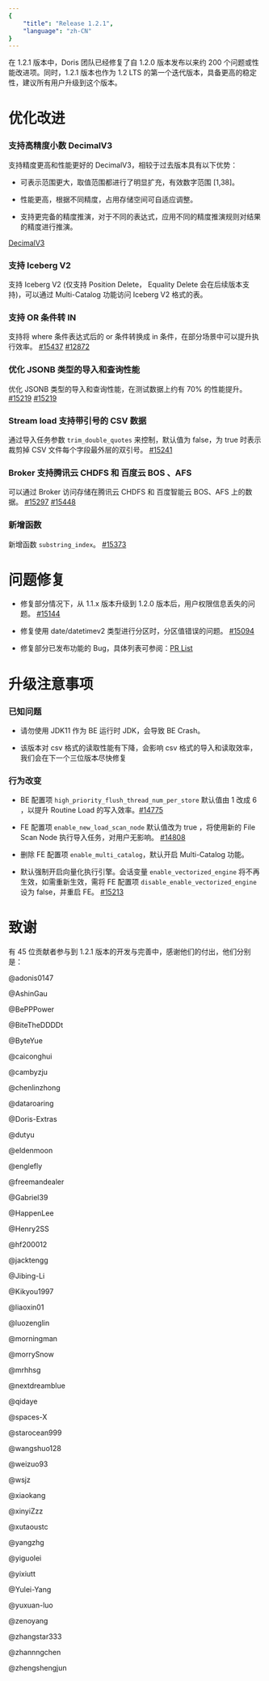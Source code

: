 ```yaml
---
{
    "title": "Release 1.2.1",
    "language": "zh-CN"
}
---
```


<!--
Licensed to the Apache Software Foundation (ASF) under one
or more contributor license agreements.  See the NOTICE file
distributed with this work for additional information
regarding copyright ownership.  The ASF licenses this file
to you under the Apache License, Version 2.0 (the
"License"); you may not use this file except in compliance
with the License.  You may obtain a copy of the License at

  http://www.apache.org/licenses/LICENSE-2.0

Unless required by applicable law or agreed to in writing,
software distributed under the License is distributed on an
"AS IS" BASIS, WITHOUT WARRANTIES OR CONDITIONS OF ANY
KIND, either express or implied.  See the License for the
specific language governing permissions and limitations
under the License.
-->

在 1.2.1 版本中，Doris 团队已经修复了自 1.2.0 版本发布以来约 200 个问题或性能改进项。同时，1.2.1 版本也作为 1.2 LTS 的第一个迭代版本，具备更高的稳定性，建议所有用户升级到这个版本。


# 优化改进

### 支持高精度小数 DecimalV3

支持精度更高和性能更好的 DecimalV3，相较于过去版本具有以下优势：

- 可表示范围更大，取值范围都进行了明显扩充，有效数字范围 [1,38]。

- 性能更高，根据不同精度，占用存储空间可自适应调整。

- 支持更完备的精度推演，对于不同的表达式，应用不同的精度推演规则对结果的精度进行推演。

[DecimalV3](https://doris.apache.org/zh-CN/docs/dev/sql-manual/sql-reference/Data-Types/DECIMALV3)

### 支持 Iceberg V2

支持 Iceberg V2 (仅支持 Position Delete， Equality Delete 会在后续版本支持)，可以通过 Multi-Catalog 功能访问 Iceberg V2 格式的表。


### 支持 OR 条件转 IN 

支持将 where 条件表达式后的 or 条件转换成 in 条件，在部分场景中可以提升执行效率。 [#15437](https://github.com/apache/doris/pull/15437) [#12872](https://github.com/apache/doris/pull/12872)


### 优化 JSONB 类型的导入和查询性能

优化 JSONB 类型的导入和查询性能，在测试数据上约有 70% 的性能提升。  [#15219](https://github.com/apache/doris/pull/15219)  [#15219](https://github.com/apache/doris/pull/15219)

### Stream load 支持带引号的 CSV 数据 

通过导入任务参数 `trim_double_quotes` 来控制，默认值为 false，为 true 时表示裁剪掉 CSV 文件每个字段最外层的双引号。  [#15241](https://github.com/apache/doris/pull/15241)

### Broker 支持腾讯云 CHDFS 和 百度云 BOS 、AFS 

可以通过 Broker 访问存储在腾讯云 CHDFS 和 百度智能云 BOS、AFS 上的数据。 [#15297](https://github.com/apache/doris/pull/15297) [#15448](https://github.com/apache/doris/pull/15448)

### 新增函数

新增函数 `substring_index`。 [#15373](https://github.com/apache/doris/pull/15373)



# 问题修复

- 修复部分情况下，从 1.1.x 版本升级到 1.2.0 版本后，用户权限信息丢失的问题。 [#15144](https://github.com/apache/doris/pull/15144)

- 修复使用 date/datetimev2 类型进行分区时，分区值错误的问题。 [#15094](https://github.com/apache/doris/pull/15094)

- 修复部分已发布功能的 Bug，具体列表可参阅：[PR List](https://github.com/apache/doris/pulls?q=is%3Apr+label%3Adev%2F1.2.1-merged+is%3Aclosed)


# 升级注意事项

### 已知问题

- 请勿使用 JDK11 作为 BE 运行时 JDK，会导致 BE Crash。

- 该版本对 csv 格式的读取性能有下降，会影响 csv 格式的导入和读取效率，我们会在下一个三位版本尽快修复

### 行为改变

- BE 配置项 `high_priority_flush_thread_num_per_store` 默认值由 1 改成 6 ，以提升 Routine Load 的写入效率。[#14775](https://github.com/apache/doris/pull/14775)

- FE 配置项 `enable_new_load_scan_node` 默认值改为 true ，将使用新的 File Scan Node 执行导入任务，对用户无影响。 [#14808](https://github.com/apache/doris/pull/14808)

- 删除 FE 配置项 `enable_multi_catalog`，默认开启 Multi-Catalog 功能。

- 默认强制开启向量化执行引擎。会话变量 `enable_vectorized_engine` 将不再生效，如需重新生效，需将 FE 配置项 `disable_enable_vectorized_engine` 设为 false，并重启 FE。 [#15213](https://github.com/apache/doris/pull/15213)

# 致谢

有 45 位贡献者参与到 1.2.1 版本的开发与完善中，感谢他们的付出，他们分别是：

@adonis0147

@AshinGau

@BePPPower

@BiteTheDDDDt

@ByteYue

@caiconghui

@cambyzju

@chenlinzhong

@dataroaring

@Doris-Extras

@dutyu

@eldenmoon

@englefly

@freemandealer

@Gabriel39

@HappenLee

@Henry2SS

@hf200012

@jacktengg

@Jibing-Li

@Kikyou1997

@liaoxin01

@luozenglin

@morningman

@morrySnow

@mrhhsg

@nextdreamblue

@qidaye

@spaces-X

@starocean999

@wangshuo128

@weizuo93

@wsjz

@xiaokang

@xinyiZzz

@xutaoustc

@yangzhg

@yiguolei

@yixiutt

@Yulei-Yang

@yuxuan-luo

@zenoyang

@zhangstar333

@zhannngchen

@zhengshengjun


